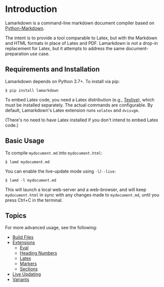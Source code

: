 # Introduction

Lamarkdown is a command-line markdown document compiler based on [Python-Markdown](https://python-markdown.github.io/).

The intent is to provide a tool comparable to Latex, but with the Markdown and HTML formats in
place of Latex and PDF. Lamarkdown is _not_ a drop-in replacement for Latex, but it attempts to
address the same document-preparation use case.

## Requirements and Installation

Lamarkdown depends on Python 3.7+. To install via pip:

`$ pip install lamarkdown`

To embed Latex code, you need a Latex distribution (e.g., [Texlive](https://tug.org/texlive/)), 
which must be installed separately. The actual commands are configurable. By default, Lamarkdown's 
Latex extension runs `xelatex` and `dvisvgm`.

(There's no need to have Latex installed if you don't intend to embed Latex code.)

## Basic Usage

To compile `mydocument.md` into `mydocument.html`:

`$ lamd mydocument.md`

You can enable the live-update mode using `-l`/`--live`:

`$ lamd -l mydocument.md`

This will launch a local web-server and a web-browser, and will keep `mydocument.html` in sync with any
changes made to `mydocument.md`, until you press Ctrl+C in the terminal.


## Topics

For more advanced usage, see the following:

* [Build Files](build_files.md)
* [Extensions](extensions/index.md)
    * [Eval](extensions/eval.md)
    * [Heading Numbers](extensions/heading_numbers.md)
    * [Latex](extensions/latex.md)
    * [Markers](extensions/latex.md)
    * [Sections](extensions/sections.md)
* [Live Updating](live_updating.md)
* [Variants](variants.md)
